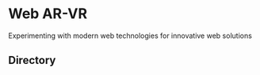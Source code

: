 
# Web AR-VR
Experimenting with modern web technologies for innovative web solutions 

## Directory
